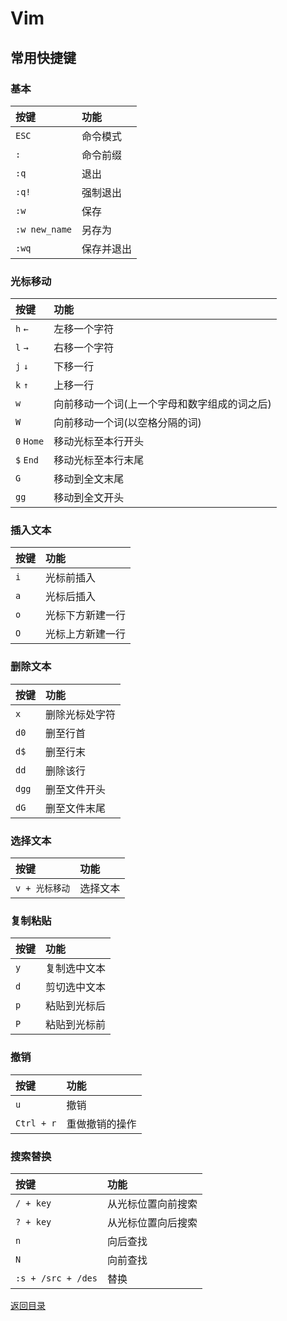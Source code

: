 # Vim

## 常用快捷键
### 基本
|按键|功能|
|:---|:---|
|`ESC`|命令模式|
|`:`|命令前缀|
|`:q`|退出|
|`:q!`|强制退出|
|`:w`|保存|
|`:w new_name`|另存为|
|`:wq`|保存并退出|

### 光标移动
|按键|功能|
|:---|:---|
|`h` `←`|左移一个字符|
|`l` `→`|右移一个字符|
|`j` `↓`|下移一行|
|`k` `↑`|上移一行|
|`w`|向前移动一个词(上一个字母和数字组成的词之后)|
|`W`|向前移动一个词(以空格分隔的词)|
|`0` `Home`|移动光标至本行开头|
|`$` `End`|移动光标至本行末尾|
|`G`|移动到全文末尾|
|`gg`|移动到全文开头|

### 插入文本
|按键|功能|
|:---|:---|
|`i`|光标前插入|
|`a`|光标后插入|
|`o`|光标下方新建一行|
|`O`|光标上方新建一行|

### 删除文本
|按键|功能|
|:---|:---|
|`x`|删除光标处字符|
|`d0`|删至行首|
|`d$`|删至行末|
|`dd`|删除该行|
|`dgg`|删至文件开头|
|`dG`|删至文件末尾|

### 选择文本
|按键|功能|
|:---|:---|
|`v + 光标移动`|选择文本|

### 复制粘贴
|按键|功能|
|:---|:---|
|`y`|复制选中文本|
|`d`|剪切选中文本|
|`p`|粘贴到光标后|
|`P`|粘贴到光标前|

### 撤销
|按键|功能|
|:---|:---|
|`u`|撤销|
|`Ctrl + r`|重做撤销的操作|

### 搜索替换
|按键|功能|
|:---|:---|
|`/ + key`|从光标位置向前搜索|
|`? + key`|从光标位置向后搜索|
|`n`|向后查找|
|`N`|向前查找|
|`:s + /src + /des`|替换|

[返回目录](../CONTENTS.md)